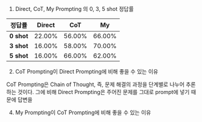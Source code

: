 1. Direct, CoT, My Prompting 의 0, 3, 5 shot 정답률

|정답률|Direct|CoT|My|
|---|---|---|---|
|**0 shot**|22.00%|56.00%|66.00%|
|**3 shot**|16.00%|58.00%|70.00%|
|**5 shot**|16.00%|66.00%|62.00%|

2. CoT Prompting이 Direct Prompting에 비해 좋을 수 있는 이유
   
CoT Prompting은 Chain of Thought, 즉, 문제 해결의 과정을 단계별로 나누어 추론하는 것이다. 
그에 비해 Direct Prompting은 주어진 문제를 그대로 prompt에 넣기 때문에 답변을

4. My Prompting이 CoT Prompting에 비해 좋을 수 있는 이유


